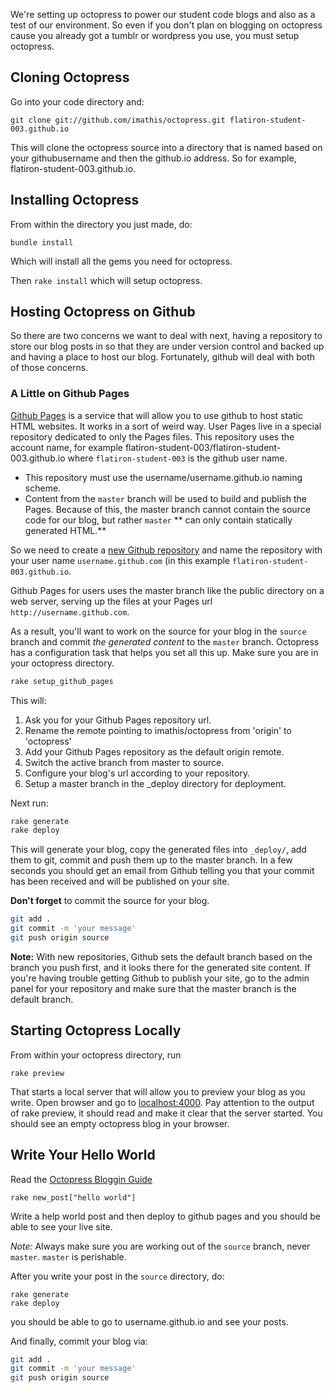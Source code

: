We're setting up octopress to power our student code blogs and also as a test of our environment. So even if you don't plan on blogging on octopress cause you already got a tumblr or wordpress you use, you must setup octopress.

## Cloning Octopress

Go into your code directory and:

```
git clone git://github.com/imathis/octopress.git flatiron-student-003.github.io
```

This will clone the octopress source into a directory that is named based on your githubusername and then the github.io address. So for example, flatiron-student-003.github.io.

## Installing Octopress

From within the directory you just made, do:

```
bundle install
```

Which will install all the gems you need for octopress.

Then `rake install` which will setup octopress.

## Hosting Octopress on Github

So there are two concerns we want to deal with next, having a repository to store our blog posts in so that they are under version control and backed up and having a place to host our blog. Fortunately, github will deal with both of those concerns.

### A Little on Github Pages

[Github Pages](http://pages.github.com/) is a service that will allow you to use github to host static HTML websites. It works in a sort of weird way. User Pages live in a special repository dedicated to only the Pages files. This repository uses the account name, for example flatiron-student-003/flatiron-student-003.github.io where `flatiron-student-003` is the github user name.

- This repository must use the username/username.github.io naming scheme.
- Content from the `master` branch will be used to build and publish the Pages. Because of this, the master branch cannot contain the source code for our blog, but rather `master` ** can only contain statically generated HTML.**

So we need to create a [new Github repository](https://github.com/repositories/new) and name the repository with your user name `username.github.com` (in this example `flatiron-student-003.github.io`.

Github Pages for users uses the master branch like the public directory on a web server, serving up the files at your Pages url `http://username.github.com`.

As a result, you'll want to work on the source for your blog in the `source` branch and commit *the generated content* to the `master` branch. Octopress has a configuration task that helps you set all this up. Make sure you are in your octopress directory.

``` sh
rake setup_github_pages
```
This will:

1. Ask you for your Github Pages repository url.
2. Rename the remote pointing to imathis/octopress from 'origin' to 'octopress'
3. Add your Github Pages repository as the default origin remote.
4. Switch the active branch from master to source.
5. Configure your blog's url according to your repository.
6. Setup a master branch in the _deploy directory for deployment.

Next run:

```sh
rake generate
rake deploy
```

This will generate your blog, copy the generated files into `_deploy/`, add them to git, commit and push them up to the master branch. In a few seconds you should get an email
from Github telling you that your commit has been received and will be published on your site.

**Don't forget** to commit the source for your blog.

```sh
git add .
git commit -m 'your message'
git push origin source
```

**Note:** With new repositories, Github sets the default branch based on the branch you push first, and it looks there for the generated site content.
If you're having trouble getting Github to publish your site, go to the admin panel for your repository and make sure that the master branch is the default branch.

## Starting Octopress Locally

From within your octopress directory, run

```
rake preview
```

That starts a local server that will allow you to preview your blog as you write. Open browser and go to [localhost:4000](http://localhost:4000). Pay attention to the output of rake preview, it should read and make it clear that the server started. You should see an empty octopress blog in your browser.

## Write Your Hello World

Read the [Octopress Bloggin Guide](http://octopress.org/docs/blogging/)

```
rake new_post["hello world"]
```

Write a help world post and then deploy to github pages and you should be able to see your live site.

*Note:* Always make sure you are working out of the `source` branch, never `master`. `master` is perishable.

After you write your post in the `source` directory, do:

```
rake generate
rake deploy
```

you should be able to go to username.github.io and see your posts.

And finally, commit your blog via:

```sh
git add .
git commit -m 'your message'
git push origin source
```
